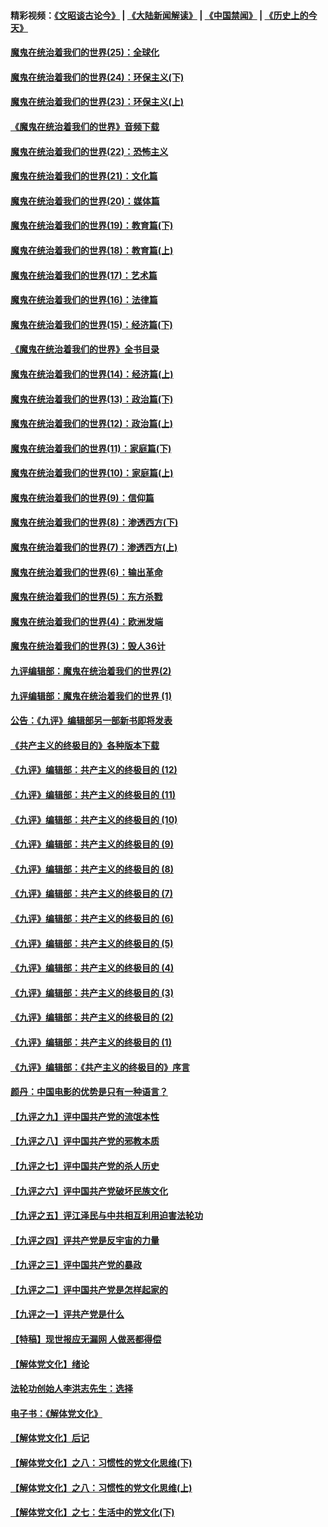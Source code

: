 #### 精彩视频：[《文昭谈古论今》](https://github.com/gfw-breaker/wenzhao/blob/master/README.md?t=11231531) | [《大陆新闻解读》](https://github.com/gfw-breaker/ntdtv-comedy/blob/master/README.md?t=11231531) | [《中国禁闻》](https://github.com/gfw-breaker/ntdtv-news/blob/master/README.md?t=11231531) | [《历史上的今天》](https://github.com/gfw-breaker/today-in-history/blob/master/README.md?t=11231531) 

#### [魔鬼在统治着我们的世界(25)：全球化](../pages/nsc422/n10788205.md?t=11231531) 

#### [魔鬼在统治着我们的世界(24)：环保主义(下)](../pages/nsc422/n10695307.md?t=11231531) 

#### [魔鬼在统治着我们的世界(23)：环保主义(上)](../pages/nsc422/n10688613.md?t=11231531) 

#### [《魔鬼在统治着我们的世界》音频下载](../pages/nsc422/n10635553.md?t=11231531) 

#### [魔鬼在统治着我们的世界(22)：恐怖主义](../pages/nsc422/n10614727.md?t=11231531) 

#### [魔鬼在统治着我们的世界(21)：文化篇](../pages/nsc422/n10597706.md?t=11231531) 

#### [魔鬼在统治着我们的世界(20)：媒体篇](../pages/nsc422/n10586579.md?t=11231531) 

#### [魔鬼在统治着我们的世界(19)：教育篇(下)](../pages/nsc422/n10564808.md?t=11231531) 

#### [魔鬼在统治着我们的世界(18)：教育篇(上)](../pages/nsc422/n10526970.md?t=11231531) 

#### [魔鬼在统治着我们的世界(17)：艺术篇](../pages/nsc422/n10499093.md?t=11231531) 

#### [魔鬼在统治着我们的世界(16)：法律篇](../pages/nsc422/n10485969.md?t=11231531) 

#### [魔鬼在统治着我们的世界(15)：经济篇(下)](../pages/nsc422/n10469975.md?t=11231531) 

#### [《魔鬼在统治着我们的世界》全书目录](../pages/nsc422/n10464261.md?t=11231531) 

#### [魔鬼在统治着我们的世界(14)：经济篇(上)](../pages/nsc422/n10457370.md?t=11231531) 

#### [魔鬼在统治着我们的世界(13)：政治篇(下)](../pages/nsc422/n10448270.md?t=11231531) 

#### [魔鬼在统治着我们的世界(12)：政治篇(上)](../pages/nsc422/n10444576.md?t=11231531) 

#### [魔鬼在统治着我们的世界(11)：家庭篇(下)](../pages/nsc422/n10440961.md?t=11231531) 

#### [魔鬼在统治着我们的世界(10)：家庭篇(上)](../pages/nsc422/n10435448.md?t=11231531) 

#### [魔鬼在统治着我们的世界(9)：信仰篇](../pages/nsc422/n10432159.md?t=11231531) 

#### [魔鬼在统治着我们的世界(8)：渗透西方(下)](../pages/nsc422/n10429603.md?t=11231531) 

#### [魔鬼在统治着我们的世界(7)：渗透西方(上)](../pages/nsc422/n10426013.md?t=11231531) 

#### [魔鬼在统治着我们的世界(6)：输出革命](../pages/nsc422/n10421536.md?t=11231531) 

#### [魔鬼在统治着我们的世界(5)：东方杀戮](../pages/nsc422/n10417707.md?t=11231531) 

#### [魔鬼在统治着我们的世界(4)：欧洲发端](../pages/nsc422/n10414890.md?t=11231531) 

#### [魔鬼在统治着我们的世界(3)：毁人36计](../pages/nsc422/n10411583.md?t=11231531) 

#### [九评编辑部：魔鬼在统治着我们的世界(2)](../pages/nsc422/n10410036.md?t=11231531) 

#### [九评编辑部：魔鬼在统治着我们的世界 (1)](../pages/nsc422/n10406825.md?t=11231531) 

#### [公告：《九评》编辑部另一部新书即将发表](../pages/nsc422/n10405104.md?t=11231531) 

#### [《共产主义的终极目的》各种版本下载](../pages/nsc422/n10022138.md?t=11231531) 

#### [《九评》编辑部：共产主义的终极目的 (12)](../pages/nsc422/n9933272.md?t=11231531) 

#### [《九评》编辑部：共产主义的终极目的 (11)](../pages/nsc422/n9924973.md?t=11231531) 

#### [《九评》编辑部：共产主义的终极目的 (10)](../pages/nsc422/n9920883.md?t=11231531) 

#### [《九评》编辑部：共产主义的终极目的 (9)](../pages/nsc422/n9916363.md?t=11231531) 

#### [《九评》编辑部：共产主义的终极目的 (8)](../pages/nsc422/n9912488.md?t=11231531) 

#### [《九评》编辑部：共产主义的终极目的 (7)](../pages/nsc422/n9901176.md?t=11231531) 

#### [《九评》编辑部：共产主义的终极目的 (6)](../pages/nsc422/n9899359.md?t=11231531) 

#### [《九评》编辑部：共产主义的终极目的 (5)](../pages/nsc422/n9893174.md?t=11231531) 

#### [《九评》编辑部：共产主义的终极目的 (4)](../pages/nsc422/n9891246.md?t=11231531) 

#### [《九评》编辑部：共产主义的终极目的 (3)](../pages/nsc422/n9879879.md?t=11231531) 

#### [《九评》编辑部：共产主义的终极目的 (2)](../pages/nsc422/n9876205.md?t=11231531) 

#### [《九评》编辑部：共产主义的终极目的 (1)](../pages/nsc422/n9865857.md?t=11231531) 

#### [《九评》编辑部：《共产主义的终极目的》序言](../pages/nsc422/n9862666.md?t=11231531) 

#### [颜丹：中国电影的优势是只有一种语言？](../pages/nsc422/n9583062.md?t=11231531) 

#### [【九评之九】评中国共产党的流氓本性](../pages/nsc422/n737542.md?t=11231531) 

#### [【九评之八】评中国共产党的邪教本质](../pages/nsc422/n735942.md?t=11231531) 

#### [【九评之七】评中国共产党的杀人历史](../pages/nsc422/n733806.md?t=11231531) 

#### [【九评之六】评中国共产党破坏民族文化](../pages/nsc422/n731667.md?t=11231531) 

#### [【九评之五】评江泽民与中共相互利用迫害法轮功](../pages/nsc422/n730058.md?t=11231531) 

#### [【九评之四】评共产党是反宇宙的力量](../pages/nsc422/n727814.md?t=11231531) 

#### [【九评之三】评中国共产党的暴政](../pages/nsc422/n725597.md?t=11231531) 

#### [【九评之二】评中国共产党是怎样起家的](../pages/nsc422/n723946.md?t=11231531) 

#### [【九评之一】评共产党是什么](../pages/nsc422/n722529.md?t=11231531) 

#### [【特稿】现世报应无漏网 人做恶都得偿](../pages/nsc422/n4215167.md?t=11231531) 

#### [【解体党文化】绪论](../pages/nsc422/n1449356.md?t=11231531) 

#### [法轮功创始人李洪志先生：选择](../pages/nsc422/n3580738.md?t=11231531) 

#### [电子书：《解体党文化》](../pages/nsc422/n1573484.md?t=11231531) 

#### [【解体党文化】后记](../pages/nsc422/n1531999.md?t=11231531) 

#### [【解体党文化】之八：习惯性的党文化思维(下)](../pages/nsc422/n1526477.md?t=11231531) 

#### [【解体党文化】之八：习惯性的党文化思维(上)](../pages/nsc422/n1520631.md?t=11231531) 

#### [【解体党文化】之七：生活中的党文化(下)](../pages/nsc422/n1513446.md?t=11231531) 

